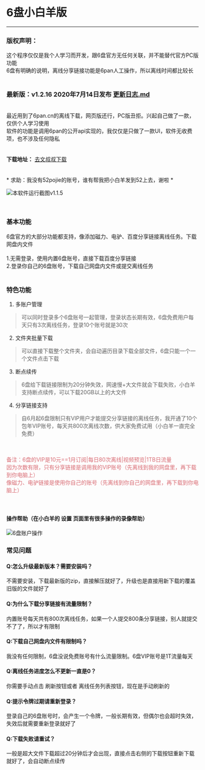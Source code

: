 # 6盘小白羊版
----

### 版权声明：
  
这个程序仅仅是我个人学习而开发，跟6盘官方无任何关联，并不能替代官方PC版功能<br/>
6盘有明确的说明，离线分享链接功能是6pan人工操作，所以离线时间都比较长<br/>
<br/>

### 最新版：v1.2.16 2020年7月14日发布  [更新日志.md](更新日志.md)
<br/>
最近用到了6pan.cn的离线下载，网页版还行，PC版丑拒。兴起自己做了一款，仅供个人学习使用<br/>
软件的功能是调用6pan的公开api实现的，我仅仅是只做了一款UI，软件无收费项，也不涉及任何隐私<br/><br/><br/>
<strong>下载地址：</strong>
<a href="https://ws28.cn/f/308wr944bc7" target="_blank">去文叔叔下载</a>
<br/><br/><br/>
* 求助：我没有52pojie的账号，谁有帮我把小白羊发到52上去，谢啦 * <br/>

![本软件运行截图v1.1.5](https://s1.ax1x.com/2020/07/07/UkNDeO.gif)

<br/>


### 基本功能

6盘官方的大部分功能都支持，像添加磁力、电驴、百度分享链接离线任务。下载网盘内文件<br/><br/>
1.无需登录，使用内置6盘账号，直接下载百度分享链接<br/>
2.登录你自己的6盘账号，下载自己网盘内文件或提交离线任务<br/><br/>

### 特色功能
  
1. 多账户管理
> 可以同时登录多个6盘账号一起管理，登录状态长期有效，6盘免费用户每天只有3次离线任务，登录10个账号就是30次
  
2. 文件夹批量下载
> 可以直接下载整个文件夹，会自动遍历目录下载全部文件，6盘只能一个一个文件点击下载
  
3. 断点续传
> 6盘给下载链接限制为20分钟失效，网速慢+大文件就会下载失败，小白羊支持断点续传，可以下载20GB以上的大文件
  
4. 分享链接支持
> 自6月起6盘限制只有VIP用户才能提交分享链接的离线任务，我开通了10个包年VIP账号，每天共800次离线次数，供大家免费试用（小白羊一直完全免费）


<br/><br/>
<span style="color:#d96b73">备注：6盘的VIP是10元==1月订阅|每日80次离线|视频预览|1TB日流量</span><br/>
<span style="color:#d96b73">      因为次数有限，只有分享链接是调用我的VIP账号（先离线到我的网盘里，再下载到你电脑上）<br/>像磁力、电驴链接是使用你自己的账号（先离线到你自己的网盘里，再下载到你电脑上）</span>
<br/><br/><br/>
#### 操作帮助（在小白羊的 设置  页面里有很多操作的录像帮助）

![6盘账户操作](https://s1.ax1x.com/2020/07/14/UN6S7F.png)

### 常见问题
#### Q:怎么升级最新版本？需要安装吗？
不需要安装，下载最新版的zip，直接解压就好了，升级也是直接用新下载的覆盖旧版的文件就好了

#### Q:为什么下载分享链接有流量限制？
内置账号每天共有800次离线任务，如果一个人提交800条分享链接，别人就提交不了了，所以才有限制

#### Q:下载自己网盘内文件有限制吗？
我没有任何限制，6盘没说免费账号有什么流量限制。6盘VIP账号是1T流量每天

#### Q:离线任务进度怎么不更新一直是0？
你需要手动点击 刷新按钮或者 离线任务列表按钮，现在是手动刷新的

#### Q:提示令牌过期请重新登录？
登录自己的6盘账号时，会产生一个令牌，一般长期有效，但偶尔也会超时失效，失效后就需要重新登录就好了

#### Q:下载失败请重试？
一般是超大文件下载超过20分钟后才会出现，直接点击右侧的下载按钮重新下载就好了，会自动断点续传



